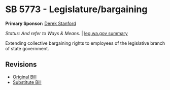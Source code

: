 # SB 5773 - Legislature/bargaining
**Primary Sponsor:** [Derek Stanford](/person/leg/derek.stanford.md)

*Status: And refer to Ways & Means.* | [leg.wa.gov summary](https://app.leg.wa.gov/billsummary?BillNumber=5773&Year=2021)

Extending collective bargaining rights to employees of the legislative branch of state government.

## Revisions
* [Original Bill](1/)
* [Substitute Bill](S/)